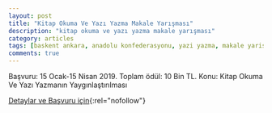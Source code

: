 ```yaml
---
layout: post
title: "Kitap Okuma Ve Yazı Yazma Makale Yarışması"
description: "kitap okuma ve yazı yazma makale yarışması"
category: articles
tags: [baskent ankara, anadolu konfederasyonu, yazi yazma, makale yarismasi, kitap okuma]
comments: true
---
```


Başvuru: 15 Ocak-15 Nisan 2019. Toplam ödül: 10 Bin TL.
Konu: Kitap Okuma Ve Yazı Yazmanın Yaygınlaştırılması

[Detaylar ve Başvuru için](https://www.guncel-egitim.org/kitap-okumu-ve-yazi-yazma-makale-yarismasi/?utm_source=edebiyatyarismalari.com&utm_medium=affiliate){:rel="nofollow"}